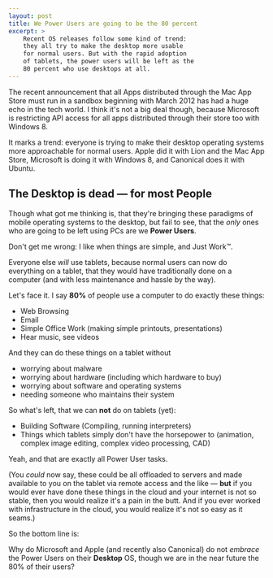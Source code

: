 ```yaml
---
layout: post
title: We Power Users are going to be the 80 percent
excerpt: >
    Recent OS releases follow some kind of trend: 
    they all try to make the desktop more usable 
    for normal users. But with the rapid adoption 
    of tablets, the power users will be left as the 
    80 percent who use desktops at all.
---
```

The recent announcement that all Apps distributed through the Mac App
Store must run in a sandbox beginning with March 2012 has had a huge 
echo in the tech world. I think it's not a big deal though, because
Microsoft is restricting API access for all apps distributed through
their store too with Windows 8.

It marks a trend: everyone is trying to make their desktop operating
systems more approachable for normal users. Apple did it with Lion and
the Mac App Store, Microsoft is doing it with Windows 8, and Canonical
does it with Ubuntu.

## The Desktop is dead &mdash; for most People

Though what got me thinking is, that they're bringing
these paradigms of mobile operating systems to the desktop, but fail
to see, that the _only_ ones who are going to be left using PCs are
we **Power Users**.

Don't get me wrong: I like when things are simple, and Just
Work&trade;.

Everyone else _will_ use tablets, because normal users can now do everything 
on a tablet, that they would have traditionally done on a computer (and
with less maintenance and hassle by the way).

Let's face it. I say **80%** of people use a computer to do exactly
these things:

 * Web Browsing
 * Email
 * Simple Office Work (making simple printouts, presentations)
 * Hear music, see videos

And they can do these things on a tablet without

 * worrying about malware
 * worrying about hardware (including which hardware to buy)
 * worrying about software and operating systems
 * needing someone who maintains their system

So what's left, that we can **not** do on tablets (yet):

 * Building Software (Compiling, running interpreters)
 * Things which tablets simply don't have the horsepower to (animation,
   complex image editing, complex video processing, CAD)

Yeah, and that are exactly all Power User tasks.

(You _could_ now say, these could be all offloaded to servers and made
available to you on the tablet via remote access and the like &mdash; **but** if you
would ever have done these things in the cloud and your internet
is not so stable, then you would realize it's a pain in the butt. And
if you ever worked with infrastructure in the cloud, you would realize
it's not so easy as it seams.)

So the bottom line is:

Why do Microsoft and Apple (and recently also Canonical)
do not _embrace_ the Power Users on their **Desktop** OS, though we are
in the near future the 80% of their users?
